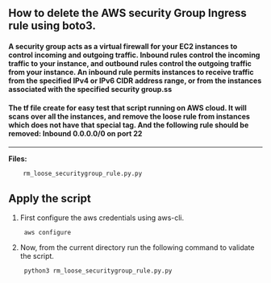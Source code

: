 ## How to delete the  AWS security Group Ingress  rule  using boto3.

#### A security group acts as a virtual firewall for your EC2 instances to control incoming and outgoing traffic. Inbound rules control the incoming traffic to your instance, and outbound rules control the outgoing traffic from your instance. An inbound rule permits instances to receive traffic from the specified IPv4 or IPv6 CIDR address range, or from the instances associated with the specified security group.ss

#### The tf file create for easy test that script running on AWS cloud. It will scans over all the instances, and remove the loose rule from instances which does not have that special tag. And the following rule should be removed: Inbound 0.0.0.0/0 on port 22
-------------

**Files:** 
```
    rm_loose_securitygroup_rule.py.py
```

## Apply the script

1. First configure the aws credentials using aws-cli.

        aws configure

2. Now, from the current directory run the following command to validate the script.

        python3 rm_loose_securitygroup_rule.py.py
